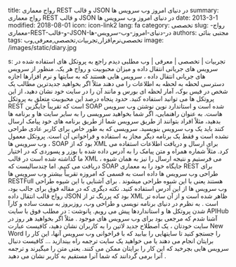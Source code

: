 title: رواج معماری REST و قالب JSON در دنیای امروز وب سرویس ها
summary: رواج معماری REST و قالب JSON در دنیای امروز وب سرویس ها
date: 2013-3-1
modified: 2018-08-01
icon:  icon-link2
lang: fa
category: تخصصی
slug: رواج-معماری-REST-و-قالب-JSON-در-دنیای-امروز-وب-سرویس-ها
authors: مجتبی بنائی
tags: تخصصی‌نرم‌افزار,تجربیات,تخصصی,معرفی,وب
image: /images/static/diary.jpg

s: تجربیات | تخصصی | معرفی | وب مطلبی دیدم راجع به پروتکل های استفاده شده در سرویس های جریانی انتقال داده و میزان محبوبیت و رواج هر یک. منظور از سرویس های جریانی انتقال داده ، سرویس هایی هستند که به سایتها و نرم افزارها اجازه دسترسی لحظه به لحظه به اطلاعات را می دهند مثلاً اگر بخواهید جدیدترین مطالب یک شخص در فیس بوک، آمار لحظه ای بورس و مانند آن را در سایت خود نشان دهید، از این پروتکل ها می توانید استفاده کنید.  حدود پنجاه درصد این محبوبیت متعلق به پروتکل REST است که تقریباً جایگزین SOAP شده است و استاندارد نوین نوشتن وب سرویس هاست.  به عنوان راهنمایی، اگر شما بخواهید سرویسی را به سایر سایت ها و برنامه ها بدهید، مثلاً افراد بتوانند از طریق سرویس شما از طریق برنامه های خود پیامک ارسال کنند باید یک وب سرویس بنویسید. سرویسی که به طور خاص برای کاربر عادی طراحی نشده است و فقط یک برنامه دیگر مجاز به استفاده و فراخوانی آن است.  پروتکل معمول وب سرویس ها ، SOAP بود که از XML برای ارسال و دریافت اطلاعات استفاده می کرد. مثلاً شماره همراه و متن پیامک را به آدرس داده شده با یوزر و پسوردی که در اختیار ما گذاشته شده است در قالب XML ، می فرستیم و نتیجه ارسال را نیز به همان شیوه دریافت می کنیم.  اما چندسالیست که SOAP  جایگاه خود را به  معماری  REST برای طراحی وب سرویس ها داده است به قسمی که  امروزه تقریباً بیشتر وب سرویس ها RESTFull هستند یعنی با این شیوه طراحی میشوند . برای آشنایی با این شیوه طراحی وب سرویس ها از این آدرس استفاده کنید.  نکته دیگری که در مقاله فوق برای جالب بود، رواج قالب انتقال داده JSON  بود که پررنگ تر از XML ظاهر شده است و از آن ساده تر است .  به نظرم در دنیای برنامه نویسی و طراحی وب، روزبروز به سمت ساده و کارآ شدن پروتکل ها و استانداردها پیش می رویم.  پانوشت : در مطلب فوق با سایت APIHub آشنا شدم که مرجعی بود برای وب سرویس های موجود . مثلاً اگر بخواهید هر روز در سایت خودتان ، یک اصطلاح جدید لاتین را به کاربران نشان دهید، کافیست عبارت New Word را جستجو کنید تا سایتهایی را بیابید که با فراخوانی وب سرویس آنها، این کار را برایتان انجام می دهند یا می خواهید یک سایت ترجمه راه بیندازید ... کافیست دنبال سرویس هایی بچرخید که این کار را برایتان ممکن می کنند. یعنی متن را میگیرند و ترجمه آنرا برمی گردانند که شما آنرا مستقیم به کاربر نشان می دهید .